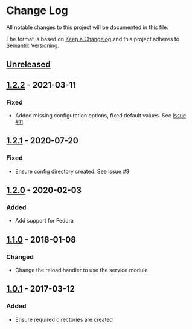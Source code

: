 # Change Log
All notable changes to this project will be documented in this file.

The format is based on [Keep a Changelog](http://keepachangelog.com/)
and this project adheres to [Semantic Versioning](http://semver.org/).

## [Unreleased]

## [1.2.2] - 2021-03-11
### Fixed
- Added missing configuration options, fixed default values. See [issue #11](https://github.com/danielkoster/ansible-role-transmission-daemon/issues/11).

## [1.2.1] - 2020-07-20
### Fixed
- Ensure config directory created. See [issue #9](https://github.com/danielkoster/ansible-role-transmission-daemon/issues/9)

## [1.2.0] - 2020-02-03
### Added
- Add support for Fedora

## [1.1.0] - 2018-01-08
### Changed
- Change the reload handler to use the service module

## [1.0.1] - 2017-03-12
### Added
- Ensure required directories are created

[Unreleased]: https://github.com/danielkoster/ansible-role-transmission-daemon/compare/1.2.2...master
[1.2.2]: https://github.com/danielkoster/ansible-role-transmission-daemon/compare/1.2.1...1.2.2
[1.2.1]: https://github.com/danielkoster/ansible-role-transmission-daemon/compare/1.2.0...1.2.1
[1.2.0]: https://github.com/danielkoster/ansible-role-transmission-daemon/compare/1.1.0...1.2.0
[1.1.0]: https://github.com/danielkoster/ansible-role-transmission-daemon/compare/1.0.1...1.1.0
[1.0.1]: https://github.com/danielkoster/ansible-role-transmission-daemon/compare/1.0.0...1.0.1
